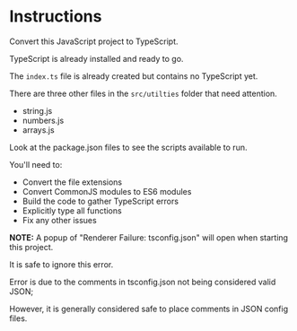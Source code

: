 # Instructions
Convert this JavaScript project to TypeScript. 

TypeScript is already installed and ready to go.

The `index.ts` file is already created but contains no TypeScript yet. 

There are three other files in the `src/utilties` folder that need attention.

* string.js
* numbers.js
* arrays.js

Look at the package.json files to see the scripts available to run.

You'll need to:

* Convert the file extensions
* Convert CommonJS modules to ES6 modules
* Build the code to gather TypeScript errors
* Explicitly type all functions
* Fix any other issues

**NOTE:**
A popup of "Renderer Failure: tsconfig.json" will open when starting this project. 

It is safe to ignore this error. 

Error is due to the comments in tsconfig.json not being considered valid JSON; 

However, it is generally considered safe to place comments in JSON config files.